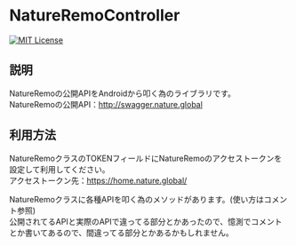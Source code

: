# NatureRemoController
[![MIT License](http://img.shields.io/badge/license-MIT-blue.svg?style=flat)](LICENSE)

## 説明
NatureRemoの公開APIをAndroidから叩く為のライブラリです。  
NatureRemoの公開API：http://swagger.nature.global


## 利用方法

NatureRemoクラスのTOKENフィールドにNatureRemoのアクセストークンを設定して利用してください。  
アクセストークン先：https://home.nature.global/  
  
NatureRemoクラスに各種APIを叩く為のメソッドがあります。(使い方はコメント参照)  
公開されてるAPIと実際のAPIで違ってる部分とかあったので、憶測でコメントとか書いてあるので、間違ってる部分とかあるかもしれません。
